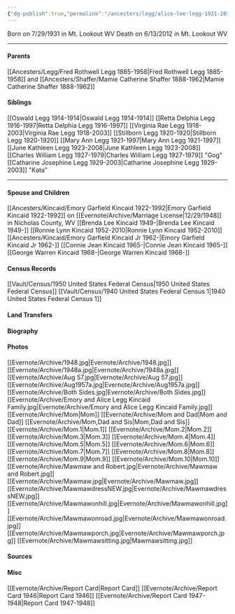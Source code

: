 ```yaml
---
{"dg-publish":true,"permalink":"/ancesters/legg/alice-lee-legg-1931-2012/","tags":["Alice-Legg"]}
---
```


Born on  7/29/1931 in Mt. Lookout WV
Death on 6/13/2012 in Mt. Lookout WV

---
#### Parents
[[Ancesters/Legg/Fred Rothwell Legg 1885-1958\|Fred Rothwell Legg 1885-1958]] and [[Ancesters/Shaffer/Mamie Catherine Shaffer 1888-1962\|Mamie Catherine Shaffer 1888-1962]]
#### Siblings
[[Oswald Legg 1914-1914\|Oswald Legg 1914-1914]]
[[Retta Delphia Legg 1916-1997\|Retta Delphia Legg 1916-1997]]
[[Virginia Rae Legg 1918-2003\|Virginia Rae Legg 1918-2003]]
[[Stillborn Legg 1920-1920\|Stillborn Legg 1920-1920]]
[[Mary Ann Legg 1921-1997\|Mary Ann Legg 1921-1997]]
[[June Kathleen Legg 1923-2008\|June Kathleen Legg 1923-2008]]
[[Charles William Legg 1927-1979\|Charles William Legg 1927-1979]] "Gog"
[[Catharine Josephine Legg 1929-2003\|Catharine Josephine Legg 1929-2003]] "Kata"

---
#### Spouse and Children
[[Ancesters/Kincaid/Emory Garfield Kincaid 1922-1992\|Emory Garfield Kincaid 1922-1992]] on [[Evernote/Archive/Marriage License\|12/29/1948]] in Nicholas County, WV 
[[Brenda Lee Kincaid 1949-\|Brenda Lee Kincaid 1949-]]
[[Ronnie Lynn Kincaid 1952-2010\|Ronnie Lynn Kincaid 1952-2010]]
[[Ancesters/Kincaid/Emory Garfield Kincaid Jr 1962-\|Emory Garfield Kincaid Jr 1962-]]
[[Connie Jean Kincaid 1965-\|Connie Jean Kincaid 1965-]]
[[George Warren Kincaid 1968-\|George Warren Kincaid 1968-]]

#### Census Records
[[Vault/Census/1950 United States Federal Census\|1950 United States Federal Census]]
[[Vault/Census/1940 United States Federal Census 1\|1940 United States Federal Census 1]]
#### Land Transfers

#### Biography

#### Photos
[[Evernote/Archive/1948.jpg\|Evernote/Archive/1948.jpg]]
[[Evernote/Archive/1948a.jpg\|Evernote/Archive/1948a.jpg]]
[[Evernote/Archive/Aug 57.jpg\|Evernote/Archive/Aug 57.jpg]]
[[Evernote/Archive/Aug1957a.jpg\|Evernote/Archive/Aug1957a.jpg]]
[[Evernote/Archive/Both Sides.jpg\|Evernote/Archive/Both Sides.jpg]]
[[Evernote/Archive/Emory and Alice Legg Kincaid Family.jpg\|Evernote/Archive/Emory and Alice Legg Kincaid Family.jpg]]
[[Evernote/Archive/Mom\|Mom]]
[[Evernote/Archive/Mom and Dad\|Mom and Dad]]
[[Evernote/Archive/Mom,Dad and Sis\|Mom,Dad and Sis]]
[[Evernote/Archive/Mom.1\|Mom.1]]
[[Evernote/Archive/Mom.2\|Mom.2]]
[[Evernote/Archive/Mom.3\|Mom.3]]
[[Evernote/Archive/Mom.4\|Mom.4]]
[[Evernote/Archive/Mom.5\|Mom.5]]
[[Evernote/Archive/Mom.6\|Mom.6]]
[[Evernote/Archive/Mom.7\|Mom.7]]
[[Evernote/Archive/Mom.8\|Mom.8]]
[[Evernote/Archive/Mom.9\|Mom.9]]
[[Evernote/Archive/Mom.10\|Mom.10]]
[[Evernote/Archive/Mawmaw and Robert.jpg\|Evernote/Archive/Mawmaw and Robert.jpg]]
[[Evernote/Archive/Mawmaw.jpg\|Evernote/Archive/Mawmaw.jpg]]
[[Evernote/Archive/MawmawdressNEW.jpg\|Evernote/Archive/MawmawdressNEW.jpg]]
[[Evernote/Archive/Mawmawonhill.jpg\|Evernote/Archive/Mawmawonhill.jpg]]
[[Evernote/Archive/Mawmawonroad.jpg\|Evernote/Archive/Mawmawonroad.jpg]]
[[Evernote/Archive/Mawmawporch.jpg\|Evernote/Archive/Mawmawporch.jpg]]
[[Evernote/Archive/Mawmawsitting.jpg\|Mawmawsitting.jpg]]
#### Sources

#### Misc
[[Evernote/Archive/Report Card\|Report Card]]
[[Evernote/Archive/Report Card 1946\|Report Card 1946]]
[[Evernote/Archive/Report Card 1947-1948\|Report Card 1947-1948]]